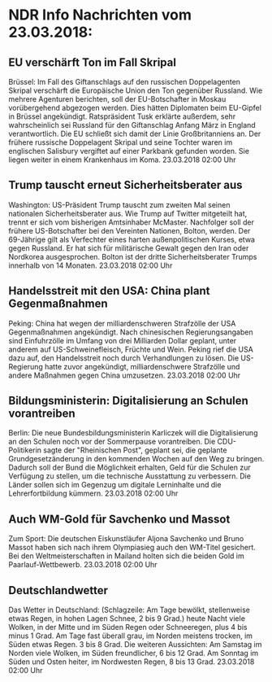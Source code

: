 # NDR Info Nachrichten vom 23.03.2018:


## EU verschärft Ton im Fall Skripal
Brüssel:	Im Fall des Giftanschlags auf den russischen Doppelagenten Skripal verschärft die Europäische Union den Ton gegenüber Russland. Wie mehrere Agenturen berichten, soll der EU-Botschafter in Moskau vorübergehend abgezogen werden. Dies hätten Diplomaten beim EU-Gipfel in Brüssel angekündigt. Ratspräsident Tusk erklärte außerdem, sehr wahrscheinlich sei Russland für den Giftanschlag Anfang März in England verantwortlich. Die EU schließt sich damit der Linie Großbritanniens an. Der frühere russische Doppelagent Skripal und seine Tochter waren im englischen Salisbury vergiftet auf einer Parkbank gefunden worden. Sie liegen weiter in einem Krankenhaus im Koma. 23.03.2018 02:00 Uhr 

## Trump tauscht erneut Sicherheitsberater aus
Washington:	US-Präsident Trump tauscht zum zweiten Mal seinen nationalen Sicherheitsberater aus. Wie Trump auf Twitter mitgeteilt hat, trennt er sich vom bisherigen Amtsinhaber McMaster. Nachfolger soll der frühere US-Botschafter bei den Vereinten Nationen, Bolton, werden. Der 69-Jährige gilt als Verfechter eines harten außenpolitischen Kurses, etwa gegen Russland. Er hat sich für militärische Gewalt gegen den Iran oder Nordkorea ausgesprochen. Bolton ist der dritte Sicherheitsberater Trumps innerhalb von 14 Monaten. 23.03.2018 02:00 Uhr 

## Handelsstreit mit den USA: China plant Gegenmaßnahmen
Peking:	China hat wegen der milliardenschweren Strafzölle der USA Gegenmaßnahmen angekündigt. Nach chinesischen Regierungsangaben sind Einfuhrzölle im Umfang von drei Milliarden Dollar geplant, unter anderem auf US-Schweinefleisch, Früchte und Wein. Peking rief die USA dazu auf, den Handelsstreit noch durch Verhandlungen zu lösen. Die US-Regierung hatte zuvor angekündigt, milliardenschwere Strafzölle und andere Maßnahmen gegen China umzusetzen. 23.03.2018 02:00 Uhr 

## Bildungsministerin: Digitalisierung an Schulen vorantreiben
Berlin:	Die neue Bundesbildungsministerin Karliczek will die Digitalisierung an den Schulen noch vor der Sommerpause vorantreiben. Die CDU-Politikerin sagte der "Rheinischen Post", geplant sei, die geplante Grundgesetzänderung in den kommenden Wochen auf den Weg zu bringen. Dadurch soll der Bund die Möglichkeit erhalten, Geld für die Schulen zur Verfügung zu stellen, um die technische Ausstattung zu verbessern. Die Länder sollen sich im Gegenzug um digitale Lerninhalte und die Lehrerfortbildung kümmern. 23.03.2018 02:00 Uhr 

## Auch WM-Gold für Savchenko und Massot
Zum Sport:	Die deutschen Eiskunstläufer Aljona Savchenko und Bruno Massot haben sich nach ihrem Olympiasieg auch den WM-Titel gesichert. Bei den Weltmeisterschaften in Mailand holten sich die beiden Gold im Paarlauf-Wettbewerb. 23.03.2018 02:00 Uhr 

## Deutschlandwetter
Das Wetter in Deutschland:
(Schlagzeile: Am Tage bewölkt, stellenweise etwas Regen, in hohen Lagen Schnee, 2 bis 9 Grad.) heute Nacht viele Wolken, in der Mitte und im Süden Regen oder Schneeregen, plus 4 bis minus 1 Grad. Am Tage fast überall grau, im Norden meistens trocken, im Süden etwas Regen. 3 bis 8 Grad. Die weiteren Aussichten: Am Samstag im Norden viele Wolken, im Süden freundlicher, 6 bis 12 Grad. Am Sonntag im Süden und Osten heiter, im Nordwesten Regen, 8 bis 13 Grad. 23.03.2018 02:00 Uhr 
